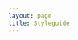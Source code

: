 ```yaml
---
layout: page
title: Styleguide
---
```

  <!--에디터 상단 아이콘 전용-->
  <link href="https://cdnjs.cloudflare.com/ajax/libs/font-awesome/4.7.0/css/font-awesome.css" rel="stylesheet">
  <!--코드미러 전용-->
  <link href="/plugins/codemirror/lib/codemirror.css" rel="stylesheet">
  <link href="/plugins/codemirror/addon/dialog/dialog.css" rel="stylesheet">
  <link href="/plugins/codemirror/addon/search/matchesonscrollbar.css" rel="stylesheet">
  <link href="/plugins/codemirror/theme/midnight.css" rel="stylesheet">
  <script src="/plugins/codemirror/lib/codemirror.js"></script>
  <script src="/plugins/codemirror/mode/xml/xml.js"></script>
  <script src="/plugins/codemirror/mode/htmlmixed/htmlmixed.js"></script>
  <script src="/plugins/codemirror/addon/dialog/dialog.js"></script>
  <script src="/plugins/codemirror/addon/search/searchcursor.js"></script>
  <script src="/plugins/codemirror/addon/search/search.js"></script>
  <script src="/plugins/codemirror/addon/scroll/annotatescrollbar.js"></script>
  <script src="/plugins/codemirror/addon/search/matchesonscrollbar.js"></script>
  <script src="/plugins/codemirror/addon/search/jump-to-line.js"></script>
  <!--코드 자동완성기능 추가 예, html:5 + 탭키 -->
  <script src="/plugins/codemirror/lib/emmet.js"></script>
  <!--realtime 코어-->
  <link href="/plugins/codemirror/realtime.css" rel="stylesheet">
  <script src="/plugins/codemirror/realtime.js"></script>
  <style>#preview-code {width: 100%;border: 1px solid #cecece;padding: 20px;overflow-y: scroll;background-color: white;}</style>

<div class="row no-gutters">
  <div class="col-md-5 col-centered">
    <div id="editor" style="display: none;">
        <textarea  id="reditor" class="reditor" rows="4" cols="50" name="body" value=""></textarea>
    </div>
  </div>
  <div class="col-md-7 col-centered">
    <div id="preview" style="display: none;">
      <div id="preview-code"></div>
    </div>
  </div>        
</div>

<script>
  var myCodeMirror;

  $(document).ready(function() {
    $("#preview").css("display","block");
    $("#editor").css("display","block");
    
    var area = document.querySelector('textarea');
    if (area.addEventListener) {
      area.addEventListener('input', function() {
        $('#preview-code').html($(this).val());
      }, false);
    } else if (area.attachEvent) {
      area.attachEvent('onpropertychange', function() {
        $('#preview-code').html($(this).val());
      });
    }

    area.addEventListener("focus", function() {
        $('#preview-code').html($(this).val());
    });

    /* ajax url에서 Data 로드 Start */
    function ShowLoading() {
        d = document.createElement('div');
        $(d).addClass('card blog-post loading')
            .css({"background":"rgba(0,0,0,0.8)","color":"white","text-align":"center"})
            .html("<div card-body center>Data loading ...</div>")
            .prependTo($(".no-gutters"))
    }
    function HideLoading() { $(".loading").fadeOut(); $(".loading").remove();  }
    ShowLoading();
    function loadArticle(filename){ //alert(filename);//디버그
      $.ajax({
          type: 'GET',
          url: "/"+filename,
          cache: false,
          success: function(response){
              setTimeout(function(){ // 시간 지연
                  $("#reditor").val(response);
                  myCodeMirror.getDoc().setValue(response);
                  HideLoading();
              }, 3000);
          }
      });
    }
    loadArticle("styleguide_content.html");
    /* ajax url에서 Data 로드 End */
    /* $("#reditor").val('<h2>Codemirror단축키</h2>\n<p>Ctrl-F / Cmd-F : 검색 시작<br>\nCtrl-G / Cmd-G : 다음 검색<br>\nShift-Ctrl-G / Shift-Cmd-G : 이전 검색<br>\nShift-Ctrl-F / Cmd-Option-F : 1개씩 변경<br>\nShift-Ctrl-R / Shift-Cmd-Option-F : 전체변경<br>\n Alt-F : Persistent search (검색대화상자유지, enter to 다음검색, Shift-Enter to 이전검색)<br>\n Alt-G : 라인 이동<br></p>\n\n<h2>Real-Time HTML Editor</h2>\n<p>특징:  Right frame에 실시간 출력됨.<br>\n<b>자동 코딩 방법 : 태그 after Tab키 </b><br>\n<b>Tab키</b> 예1, htmnl:5 after 탭키.<br>\n<b>Tab키</b> 예2, form after 탭키.</p>'); */
    $('#preview-code').html($("#reditor").val());
            
    myCodeMirror =  CodeMirror.fromTextArea(document.getElementById('reditor'), {
      mode: 'htmlmixed',
      theme: 'default',
      lineNumbers: true,
      indentWithTabs : true,
      smartIndent : true,
      autofocus : true,
      lineWrapping : false,
      extraKeys: {"Alt-F": "findPersistent"},
      onChange: function (cm) {
      }
    });

    myCodeMirror.on("change",$.fn.cmChange);
    emmetCodeMirror(myCodeMirror);

    $(window).resize(function() {
        var bodyheight = $(this).height();

        $("#preview-code").height(bodyheight - 110);
        $(".reditor").height(bodyheight - 70);
        myCodeMirror.setSize($(".reditor").width(), bodyheight-110);

        synchronize_scroll();

    }).resize();

  });

  $.fn.cmChange = function(cm,cmChangeObject){
      $('#preview-code').html(cm.getValue());

      synchronize_scroll();

  }

  function synchronize_scroll() {
      //var kim1 = $('#preview-code').scrollTop() + $('#preview-code').innerHeight();
      //console.log("kim1: "+ kim1);
      //console.log("right: "+$('#preview-code')[0].scrollHeight);
      var rate_right_base = $('#preview-code')[0].scrollHeight;
      var rate_left = $('.CodeMirror-scroll')[0].scrollHeight;
      var rate_cal = (rate_left/rate_right_base);
      var isLeftScrollTopCalled = false;
      $('.CodeMirror-scroll').scroll(function (e) {
          if($(this).scrollTop() + $(this).innerHeight() >= $(this)[0].scrollHeight) {
              $('#preview-code').scrollTop($('#preview-code')[0].scrollHeight-$('#preview-code').innerHeight());
              return isRightScrollTopCalled = true;
          }

          if (isRightScrollTopCalled)  {
              return isRightScrollTopCalled = false;
          }
          $('#preview-code').scrollTop($(this).scrollTop()*rate_cal);
          isLeftScrollTopCalled = true;
      });
      var isRightScrollTopCalled = false;
      $('#preview-code').scroll(function (e) {
          if($(this).scrollTop() + $(this).innerHeight() >= $(this)[0].scrollHeight + 200) {
              return isRightScrollTopCalled = true;
          }
          
          if (isLeftScrollTopCalled)  {
              return isLeftScrollTopCalled = false;
          }
          $('.CodeMirror-scroll').scrollTop($(this).scrollTop());
          isRightScrollTopCalled = true;
      });
    }
</script>